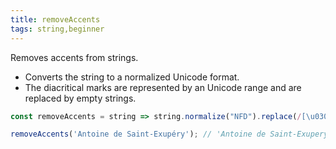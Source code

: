 ```yaml
---
title: removeAccents
tags: string,beginner
---
```


Removes accents from strings.

- Converts the string to a normalized Unicode format.
- The diacritical marks are represented by an Unicode range and are replaced by empty strings.

```js
const removeAccents = string => string.normalize("NFD").replace(/[\u0300-\u036f]/g, "")
```

```js
removeAccents('Antoine de Saint-Exupéry'); // 'Antoine de Saint-Exupery'
```
